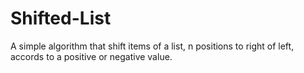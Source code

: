 # Shifted-List
A simple algorithm that shift items of a list, n positions to right of left, accords to a positive or negative value.
